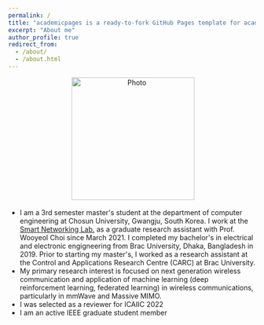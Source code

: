 ```yaml
---
permalink: /
title: "academicpages is a ready-to-fork GitHub Pages template for academic personal websites"
excerpt: "About me"
author_profile: true
redirect_from: 
  - /about/
  - /about.html
---
```


<p align="center"> &nbsp;<img src="https://github.com/PulokT/pulokt.github.io/blob/master/Logo_for_Chosun_University.png" alt="Photo" style="width: 250px;"></p>

- I am a 3rd semester master's student at the department of computer engineering at Chosun University, Gwangju, South Korea. I work at the <a href="https://sites.google.com/view/smart-networking/" target="_blank">Smart Networking Lab.</a> as a graduate research assistant with Prof. Wooyeol Choi since March 2021. I completed my bachelor's in electrical and electronic engigneering from Brac University, Dhaka, Bangladesh in 2019. Prior to starting my master's, I worked as a research assistant at the Control and Applications Research Centre (CARC) at Brac University.
- My primary research interest is focused on next generation wireless communication and application of machine learning (deep reinforcement learning, federated learning) in wireless communications, particularly in mmWave and Massive MIMO.
- I was selected as a reviewer for ICAIIC 2022
- I am an active IEEE graduate student member